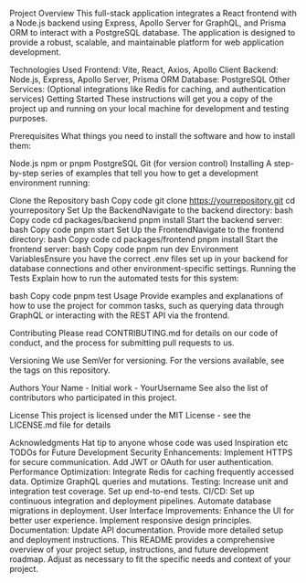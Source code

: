 Project Overview
This full-stack application integrates a React frontend with a Node.js backend using Express, Apollo Server for GraphQL, and Prisma ORM to interact with a PostgreSQL database. The application is designed to provide a robust, scalable, and maintainable platform for web application development.

Technologies Used
Frontend: Vite, React, Axios, Apollo Client
Backend: Node.js, Express, Apollo Server, Prisma ORM
Database: PostgreSQL
Other Services: (Optional integrations like Redis for caching, and authentication services)
Getting Started
These instructions will get you a copy of the project up and running on your local machine for development and testing purposes.

Prerequisites
What things you need to install the software and how to install them:

Node.js
npm or pnpm
PostgreSQL
Git (for version control)
Installing
A step-by-step series of examples that tell you how to get a development environment running:

Clone the Repository
bash
Copy code
git clone https://yourrepository.git
cd yourrepository
Set Up the BackendNavigate to the backend directory:
bash
Copy code
cd packages/backend
pnpm install
Start the backend server:
bash
Copy code
pnpm start
Set Up the FrontendNavigate to the frontend directory:
bash
Copy code
cd packages/frontend
pnpm install
Start the frontend server:
bash
Copy code
pnpm run dev
Environment VariablesEnsure you have the correct .env files set up in your backend for database connections and other environment-specific settings.
Running the Tests
Explain how to run the automated tests for this system:

bash
Copy code
pnpm test
Usage
Provide examples and explanations of how to use the project for common tasks, such as querying data through GraphQL or interacting with the REST API via the frontend.

Contributing
Please read CONTRIBUTING.md for details on our code of conduct, and the process for submitting pull requests to us.

Versioning
We use SemVer for versioning. For the versions available, see the tags on this repository.

Authors
Your Name - Initial work - YourUsername
See also the list of contributors who participated in this project.

License
This project is licensed under the MIT License - see the LICENSE.md file for details

Acknowledgments
Hat tip to anyone whose code was used
Inspiration
etc
TODOs for Future Development
Security Enhancements:
Implement HTTPS for secure communication.
Add JWT or OAuth for user authentication.
Performance Optimization:
Integrate Redis for caching frequently accessed data.
Optimize GraphQL queries and mutations.
Testing:
Increase unit and integration test coverage.
Set up end-to-end tests.
CI/CD:
Set up continuous integration and deployment pipelines.
Automate database migrations in deployment.
User Interface Improvements:
Enhance the UI for better user experience.
Implement responsive design principles.
Documentation:
Update API documentation.
Provide more detailed setup and deployment instructions.
This README provides a comprehensive overview of your project setup, instructions, and future development roadmap. Adjust as necessary to fit the specific needs and context of your project.